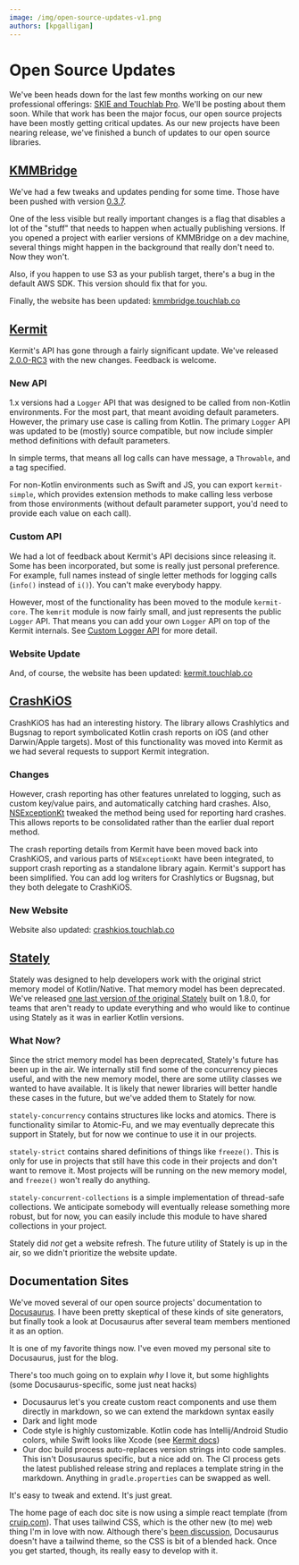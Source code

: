```yaml
---
image: /img/open-source-updates-v1.png
authors: [kpgalligan]
---
```


# Open Source Updates

<head>
    <link rel="canonical" href="https://touchlab.co/open-source-updates/" />
</head>

We've been heads down for the last few months working on our new professional offerings: [SKIE and Touchlab Pro](https://get.touchlab.co/skie-touchlab-pro/). We'll be posting about them soon. While that work has been the major focus, our open source projects have been mostly getting critical updates. As our new projects have been nearing release, we've finished a bunch of updates to our open source libraries.

<!--truncate-->

## [KMMBridge](https://kmmbridge.touchlab.co/)

We've had a few tweaks and updates pending for some time. Those have been pushed with version [0.3.7](https://github.com/touchlab/KMMBridge/releases/tag/0.3.7).

One of the less visible but really important changes is a flag that disables a lot of the "stuff" that needs to happen when actually publishing versions. If you opened a project with earlier versions of KMMBridge on a dev machine, several things might happen in the background that really don't need to. Now they won't.

Also, if you happen to use S3 as your publish target, there's a bug in the default AWS SDK. This version should fix that for you.

Finally, the website has been updated: [kmmbridge.touchlab.co](https://kmmbridge.touchlab.co/)

## [Kermit](https://kermit.touchlab.co/)

Kermit's API has gone through a fairly significant update. We've released [2.0.0-RC3](https://github.com/touchlab/Kermit/releases/tag/2.0.0-RC3) with the new changes. Feedback is welcome.

### New API

1.x versions had a `Logger` API that was designed to be called from non-Kotlin environments. For the most part, that meant avoiding default parameters. However, the primary use case is calling from Kotlin. The primary `Logger` API was updated to be (mostly) source compatible, but now include simpler method definitions with default parameters.

In simple terms, that means all log calls can have message, a `Throwable`, and a tag specified.

For non-Kotlin environments such as Swift and JS, you can export `kermit-simple`, which provides extension methods to make calling less verbose from those environments (without default parameter support, you'd need to provide each value on each call).

### Custom API

We had a lot of feedback about Kermit's API decisions since releasing it. Some has been incorporated, but some is really just personal preference. For example, full names instead of single letter methods for logging calls (`info()` instead of `i()`). You can't make everybody happy.

However, most of the functionality has been moved to the module `kermit-core`. The `kemrit` module is now fairly small, and just represents the public `Logger` API. That means you can add your own `Logger` API on top of the Kermit internals. See [Custom Logger API](https://kermit.touchlab.co/docs/details/CUSTOM_API) for more detail.

### Website Update

And, of course, the website has been updated: [kermit.touchlab.co](https://kermit.touchlab.co/)

## [CrashKiOS](https://crashkios.touchlab.co/)

CrashKiOS has had an interesting history. The library allows Crashlytics and Bugsnag to report symbolicated Kotlin crash reports on iOS (and other Darwin/Apple targets). Most of this functionality was moved into Kermit as we had several requests to support Kermit integration.

### Changes

However, crash reporting has other features unrelated to logging, such as custom key/value pairs, and automatically catching hard crashes. Also, [NSExceptionKt](https://github.com/rickclephas/NSExceptionKt) tweaked the method being used for reporting hard crashes. This allows reports to be consolidated rather than the earlier dual report method.

The crash reporting details from Kermit have been moved back into CrashKiOS, and various parts of `NSExceptionKt` have been integrated, to support crash reporting as a standalone library again. Kermit's support has been simplified. You can add log writers for Crashlytics or Bugsnag, but they both delegate to CrashKiOS.

### New Website

Website also updated: [crashkios.touchlab.co](https://crashkios.touchlab.co/)

## [Stately](https://github.com/touchlab/Stately)

Stately was designed to help developers work with the original strict memory model of Kotlin/Native. That memory model has been deprecated. We've released [one last version of the original Stately](https://github.com/touchlab/Stately/releases/tag/1.2.5) built on 1.8.0, for teams that aren't ready to update everything and who would like to continue using Stately as it was in earlier Kotlin versions.

### What Now?

Since the strict memory model has been deprecated, Stately's future has been up in the air. We internally still find some of the concurrency pieces useful, and with the new memory model, there are some utility classes we wanted to have available. It is likely that newer libraries will better handle these cases in the future, but we've added them to Stately for now.

`stately-concurrency` contains structures like locks and atomics. There is functionality similar to Atomic-Fu, and we may eventually deprecate this support in Stately, but for now we continue to use it in our projects.

`stately-strict` contains shared definitions of things like `freeze()`. This is only for use in projects that still have this code in their projects and don't want to remove it. Most projects will be running on the new memory model, and `freeze()` won't really do anything.

`stately-concurrent-collections` is a simple implementation of thread-safe collections. We anticipate somebody will eventually release something more robust, but for now, you can easily include this module to have shared collections in your project.

Stately did *not* get a website refresh. The future utility of Stately is up in the air, so we didn't prioritize the website update.

## Documentation Sites

We've moved several of our open source projects' documentation to [Docusaurus](https://docusaurus.io/). I have been pretty skeptical of these kinds of site generators, but finally took a look at Docusaurus after several team members mentioned it as an option.

It is one of my favorite things now. I've even moved my personal site to Docusaurus, just for the blog.

There's too much going on to explain *why* I love it, but some highlights (some Docusaurus-specific, some just neat hacks)

* Docusaurus let's you create custom react components and use them directly in markdown, so we can extend the markdown syntax easily
* Dark and light mode
* Code style is highly customizable. Kotlin code has Intellij/Android Studio colors, while Swift looks like Xcode (see [Kermit docs](https://kermit.touchlab.co/docs/configuration/NON_KOTLIN))
* Our doc build process auto-replaces version strings into code samples. This isn't Dosusaurus specific, but a nice add on. The CI process gets the latest published release string and replaces a template string in the markdown. Anything in `gradle.properties` can be swapped as well.

It's easy to tweak and extend. It's just great.

The home page of each doc site is now using a simple react template (from [cruip.com](https://cruip.com/)). That uses tailwind CSS, which is the other new (to me) web thing I'm in love with now. Although there's [been discussion](https://github.com/facebook/docusaurus/issues/2961), Docusaurus doesn't have a tailwind theme, so the CSS is bit of a blended hack. Once you get started, though, its really easy to develop with it.
